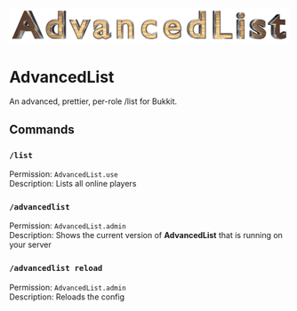 [![Logo](https://github.com/Rayzr522/AdvancedList/raw/master/img/logo-cropped.png)](https://github.com/Rayzr522/AdvancedList)

# AdvancedList
An advanced, prettier, per-role /list for Bukkit.

## Commands
### `/list`
Permission: `AdvancedList.use`  
Description: Lists all online players

### `/advancedlist`
Permission: `AdvancedList.admin`  
Description: Shows the current version of **AdvancedList** that is running on your server

### `/advancedlist reload`
Permission: `AdvancedList.admin`  
Description: Reloads the config